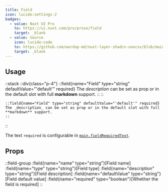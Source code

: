 ```yaml
---
title: Field
icon: lucide:settings-2
badges:
  - value: Nuxt UI Pro
    to: https://ui.nuxt.com/pro/prose/field
    target: _blank
  - value: Source
    icon: lucide:code
    to: https://github.com/wordup-md/nuxt-layer-shadcn-unocss/blob/main/components/content/Field.vue
    target: _blank
---
```


## Usage

::stack
  ::div{class="p-4"}
    ::field{name="Field" type="string" defaultValue="'default'" required}
    The _description_ can be set as prop or in the default slot with full **markdown** support.
    ::
  ::
  ```mdc
  ::field{name="Field" type="string" defaultValue="'default'" required}
  The _description_ can be set as prop or in the default slot with full **markdown** support.
  ::
  ```
::

The text `required` is configurable in [`main.fieldRequiredText`](/development/configuration/overview#main).

## Props

::field-group
  :field{name="name" type="string"}[Field name]
  :field{name="type" type="string"}[Field type]
  :field{name="description" type="string"}[Field description]
  :field{name="defaultValue" type="string"}[Field default value]
  :field{name="required" type="boolean"}[Whether the field is required]
::
